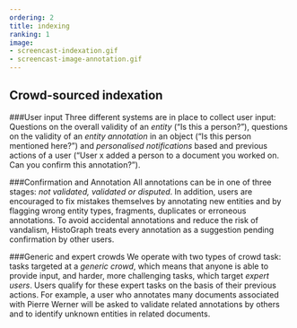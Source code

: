 ```yaml
---
ordering: 2
title: indexing
ranking: 1
image: 
- screencast-indexation.gif
- screencast-image-annotation.gif
---
```


## Crowd-sourced indexation

###User input
Three different systems are in place to collect user input: Questions on the overall validity of an *entity* (“Is this a person?”), questions on the validity of an *entity annotation* in an object (“Is this person mentioned here?”) and *personalised notifications* based and previous actions of a user (“User x added a person to a document you worked on. Can you confirm this annotation?”). 

###Confirmation and Annotation 
All annotations can be in one of three stages: *not validated, validated or disputed*. In addition, users are encouraged to fix mistakes themselves by annotating new entities and by flagging wrong entity types, fragments, duplicates or erroneous annotations. To avoid accidental annotations and reduce the risk of vandalism, HistoGraph treats every annotation as a suggestion pending confirmation by other users.

###Generic and expert crowds
We operate with two types of crowd task: tasks targeted at a *generic crowd*, which means that anyone is able to provide input, and harder, more challenging tasks, which target *expert users*. Users qualify for these expert tasks on the basis of their previous actions. For example, a user who annotates many documents associated with Pierre Werner will be asked to validate related annotations by others and to identify unknown entities in related documents.
